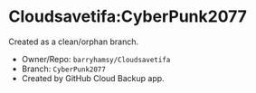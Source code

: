 # Cloudsavetifa:CyberPunk2077

Created as a clean/orphan branch.

- Owner/Repo: `barryhamsy/Cloudsavetifa`
- Branch: `CyberPunk2077`
- Created by GitHub Cloud Backup app.
